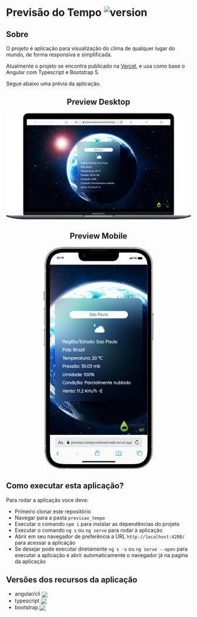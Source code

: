 # Previsão do Tempo ![version](https://img.shields.io/badge/version-1.1.0-blue)

## Sobre

O projeto é aplicação para visualização do clima de qualquer lugar do mundo, de forma responsiva e simplificada.

Atualmente o projeto se encontra publicado na [Vercel](https://previsao-tempo-wiriswernek.vercel.app), e usa como base o Angular com Typescript e Bootstrap 5.

Segue abaixo uma prévia da aplicação.

<h2 align="center">Preview Desktop</h2>
<div align="center">
	<img width="800" src="./docs/images/macbook.png">
</div>

<h2 align="center">Preview Mobile</h2>
<div align="center">
	<img width="300" src="./docs/images/mobile.png">
</div>


## Como executar esta aplicação?

Para rodar a aplicação voce deve:
- Primeiro clonar este repositório
- Navegar para a pasta `previsao_tempo`
- Executar o comando `npm i` para instalar as dependências do projeto
- Executar o comando `ng s` ou `ng serve` para rodar a aplicação
- Abrir em seu navegador de preferência a URL `http://localhost:4200/` para acessar a aplicação
- Se desejar pode executar diretamente `ng s -o` ou `ng serve --open` para executar a aplicação e abrir automaticamente o navegador já na pagina da aplicação


## Versões dos recursos da aplicação
- angular/cli <img style="vertical-align: middle;" src="https://img.shields.io/badge/version-15.1.6-blue"/>
- typescript <img style="vertical-align: middle;" src="https://img.shields.io/badge/version-4.9.5-blue"/>
- bootstrap <img style="vertical-align: middle;" src="https://img.shields.io/badge/version-5.3.1-blue"/>
